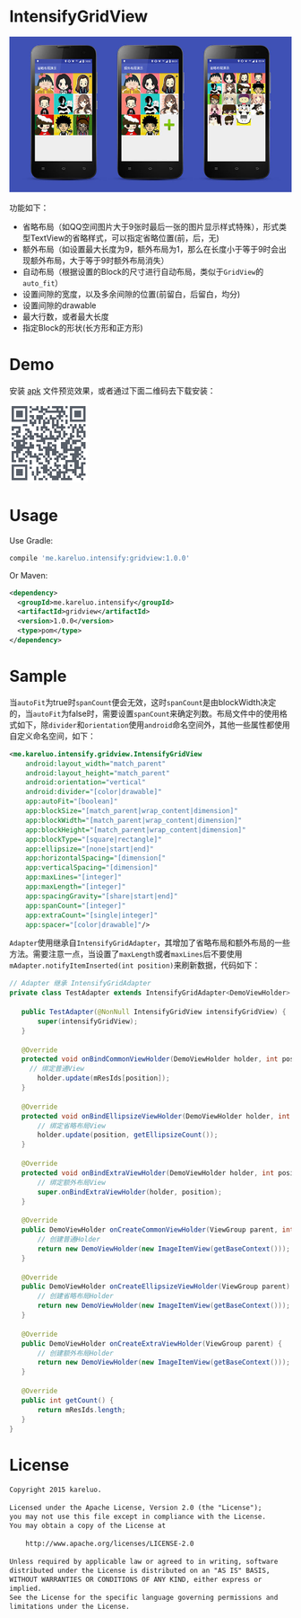 # IntensifyGridView
![预览](screenshot/merge.jpg)

功能如下：

- 省略布局（如QQ空间图片大于9张时最后一张的图片显示样式特殊），形式类型TextView的省略样式，可以指定省略位置(前，后，无)
- 额外布局（如设置最大长度为9，额外布局为1，那么在长度小于等于9时会出现额外布局，大于等于9时额外布局消失）
- 自动布局（根据设置的Block的尺寸进行自动布局，类似于`GridView`的`auto_fit`）
- 设置间隙的宽度，以及多余间隙的位置(前留白，后留白，均分)
- 设置间隙的drawable
- 最大行数，或者最大长度
- 指定Block的形状(长方形和正方形)

# Demo
安装 [apk](https://www.pgyer.com/igridview) 文件预览效果，或者通过下面二维码去下载安装：

![Demo 二维码](screenshot/code.png)

# Usage

Use Gradle:

``` groovy
compile 'me.kareluo.intensify:gridview:1.0.0'
```

Or Maven:

``` xml
<dependency>
  <groupId>me.kareluo.intensify</groupId>
  <artifactId>gridview</artifactId>
  <version>1.0.0</version>
  <type>pom</type>
</dependency>
```

# Sample

当`autoFit`为true时`spanCount`便会无效，这时`spanCount`是由blockWidth决定的，当`autoFit`为false时，需要设置`spanCount`来确定列数。布局文件中的使用格式如下，除`divider`和`orientation`使用`android`命名空间外，其他一些属性都使用自定义命名空间，如下：

``` xml
<me.kareluo.intensify.gridview.IntensifyGridView
    android:layout_width="match_parent"
    android:layout_height="match_parent"
    android:orientation="vertical"
    android:divider="[color|drawable]"
    app:autoFit="[boolean]"
    app:blockSize="[match_parent|wrap_content|dimension]"
    app:blockWidth="[match_parent|wrap_content|dimension]"
    app:blockHeight="[match_parent|wrap_content|dimension]"
    app:blockType="[square|rectangle]"
    app:ellipsize="[none|start|end]"
    app:horizontalSpacing="[dimension["
    app:verticalSpacing="[dimension]"
    app:maxLines="[integer]"
    app:maxLength="[integer]"
    app:spacingGravity="[share|start|end]"
    app:spanCount="[integer]"
    app:extraCount="[single|integer]"
    app:spacer="[color|drawable]"/>
```

`Adapter`使用继承自`IntensifyGridAdapter`，其增加了省略布局和额外布局的一些方法。需要注意一点，当设置了`maxLength`或者`maxLines`后不要使用`mAdapter.notifyItemInserted(int position)`来刷新数据，代码如下：

``` java
// Adapter 继承 IntensifyGridAdapter
private class TestAdapter extends IntensifyGridAdapter<DemoViewHolder> {

   public TestAdapter(@NonNull IntensifyGridView intensifyGridView) {
       super(intensifyGridView);
   }
   
   @Override
   protected void onBindCommonViewHolder(DemoViewHolder holder, int position) {
   	 // 绑定普通View
       holder.update(mResIds[position]);
   }
   
   @Override
   protected void onBindEllipsizeViewHolder(DemoViewHolder holder, int position) {
       // 绑定省略布局View
       holder.update(position, getEllipsizeCount());
   }
   
   @Override
   protected void onBindExtraViewHolder(DemoViewHolder holder, int position) {
       // 绑定额外布局View
       super.onBindExtraViewHolder(holder, position);
   }
	 
   @Override
   public DemoViewHolder onCreateCommonViewHolder(ViewGroup parent, int type) {
       // 创建普通Holder
       return new DemoViewHolder(new ImageItemView(getBaseContext()));
   }
   
   @Override
   public DemoViewHolder onCreateEllipsizeViewHolder(ViewGroup parent) {
       // 创建省略布局Holder
       return new DemoViewHolder(new ImageItemView(getBaseContext()));
   }
   
   @Override
   public DemoViewHolder onCreateExtraViewHolder(ViewGroup parent) {
       // 创建额外布局Holder
       return new DemoViewHolder(new ImageItemView(getBaseContext()));
   }

   @Override
   public int getCount() {
       return mResIds.length;
   }
}
```

# License

``` license
Copyright 2015 kareluo.

Licensed under the Apache License, Version 2.0 (the "License");
you may not use this file except in compliance with the License.
You may obtain a copy of the License at

	http://www.apache.org/licenses/LICENSE-2.0

Unless required by applicable law or agreed to in writing, software
distributed under the License is distributed on an "AS IS" BASIS,
WITHOUT WARRANTIES OR CONDITIONS OF ANY KIND, either express or implied.
See the License for the specific language governing permissions and
limitations under the License.
```

